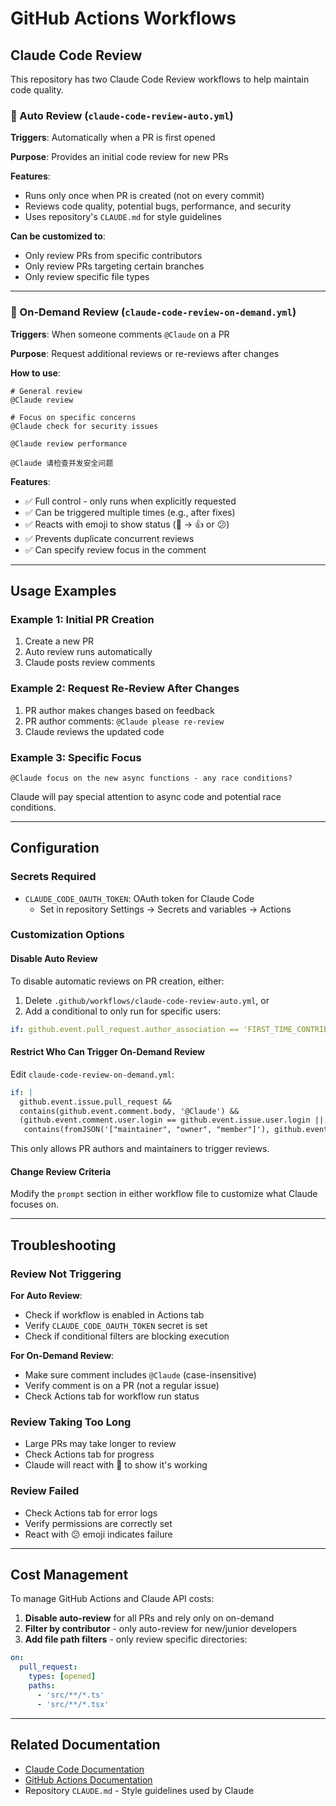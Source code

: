 # GitHub Actions Workflows

## Claude Code Review

This repository has two Claude Code Review workflows to help maintain code quality.

### 🤖 Auto Review (`claude-code-review-auto.yml`)

**Triggers**: Automatically when a PR is first opened

**Purpose**: Provides an initial code review for new PRs

**Features**:
- Runs only once when PR is created (not on every commit)
- Reviews code quality, potential bugs, performance, and security
- Uses repository's `CLAUDE.md` for style guidelines

**Can be customized to**:
- Only review PRs from specific contributors
- Only review PRs targeting certain branches
- Only review specific file types

---

### 💬 On-Demand Review (`claude-code-review-on-demand.yml`)

**Triggers**: When someone comments `@Claude` on a PR

**Purpose**: Request additional reviews or re-reviews after changes

**How to use**:

```
# General review
@Claude review

# Focus on specific concerns
@Claude check for security issues

@Claude review performance

@Claude 请检查并发安全问题
```

**Features**:
- ✅ Full control - only runs when explicitly requested
- ✅ Can be triggered multiple times (e.g., after fixes)
- ✅ Reacts with emoji to show status (👀 → 👍 or 😕)
- ✅ Prevents duplicate concurrent reviews
- ✅ Can specify review focus in the comment

---

## Usage Examples

### Example 1: Initial PR Creation

1. Create a new PR
2. Auto review runs automatically
3. Claude posts review comments

### Example 2: Request Re-Review After Changes

1. PR author makes changes based on feedback
2. PR author comments: `@Claude please re-review`
3. Claude reviews the updated code

### Example 3: Specific Focus

```
@Claude focus on the new async functions - any race conditions?
```

Claude will pay special attention to async code and potential race conditions.

---

## Configuration

### Secrets Required

- `CLAUDE_CODE_OAUTH_TOKEN`: OAuth token for Claude Code
  - Set in repository Settings → Secrets and variables → Actions

### Customization Options

#### Disable Auto Review

To disable automatic reviews on PR creation, either:
1. Delete `.github/workflows/claude-code-review-auto.yml`, or
2. Add a conditional to only run for specific users:

```yaml
if: github.event.pull_request.author_association == 'FIRST_TIME_CONTRIBUTOR'
```

#### Restrict Who Can Trigger On-Demand Review

Edit `claude-code-review-on-demand.yml`:

```yaml
if: |
  github.event.issue.pull_request &&
  contains(github.event.comment.body, '@Claude') &&
  (github.event.comment.user.login == github.event.issue.user.login ||
   contains(fromJSON('["maintainer", "owner", "member"]'), github.event.comment.author_association))
```

This only allows PR authors and maintainers to trigger reviews.

#### Change Review Criteria

Modify the `prompt` section in either workflow file to customize what Claude focuses on.

---

## Troubleshooting

### Review Not Triggering

**For Auto Review**:
- Check if workflow is enabled in Actions tab
- Verify `CLAUDE_CODE_OAUTH_TOKEN` secret is set
- Check if conditional filters are blocking execution

**For On-Demand Review**:
- Make sure comment includes `@Claude` (case-insensitive)
- Verify comment is on a PR (not a regular issue)
- Check Actions tab for workflow run status

### Review Taking Too Long

- Large PRs may take longer to review
- Check Actions tab for progress
- Claude will react with 👀 to show it's working

### Review Failed

- Check Actions tab for error logs
- Verify permissions are correctly set
- React with 😕 emoji indicates failure

---

## Cost Management

To manage GitHub Actions and Claude API costs:

1. **Disable auto-review** for all PRs and rely only on on-demand
2. **Filter by contributor** - only auto-review for new/junior developers
3. **Add file path filters** - only review specific directories:

```yaml
on:
  pull_request:
    types: [opened]
    paths:
      - 'src/**/*.ts'
      - 'src/**/*.tsx'
```

---

## Related Documentation

- [Claude Code Documentation](https://docs.claude.com/en/docs/claude-code)
- [GitHub Actions Documentation](https://docs.github.com/en/actions)
- Repository `CLAUDE.md` - Style guidelines used by Claude
